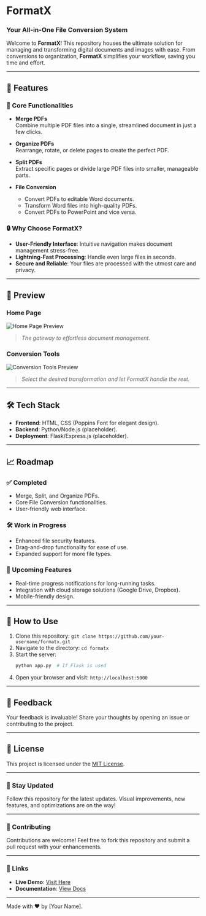 # FormatX
### Your All-in-One File Conversion System

Welcome to **FormatX**! This repository houses the ultimate solution for managing and transforming digital documents and images with ease. From conversions to organization, **FormatX** simplifies your workflow, saving you time and effort.

---

## 🚀 Features

### 🌟 Core Functionalities

- **Merge PDFs**  
  Combine multiple PDF files into a single, streamlined document in just a few clicks.

- **Organize PDFs**  
  Rearrange, rotate, or delete pages to create the perfect PDF.

- **Split PDFs**  
  Extract specific pages or divide large PDF files into smaller, manageable parts.

- **File Conversion**
  - Convert PDFs to editable Word documents.
  - Transform Word files into high-quality PDFs.
  - Convert PDFs to PowerPoint and vice versa.

### 🔒 Why Choose FormatX?

- **User-Friendly Interface**: Intuitive navigation makes document management stress-free.
- **Lightning-Fast Processing**: Handle even large files in seconds.
- **Secure and Reliable**: Your files are processed with the utmost care and privacy.

---

## 📸 Preview

### Home Page
![Home Page Preview](https://via.placeholder.com/800x400?text=Home+Page)  
> *The gateway to effortless document management.*

### Conversion Tools
![Conversion Tools Preview](https://via.placeholder.com/800x400?text=Conversion+Tools)  
> *Select the desired transformation and let FormatX handle the rest.*

---

## 🛠️ Tech Stack

- **Frontend**: HTML, CSS (Poppins Font for elegant design).
- **Backend**: Python/Node.js (placeholder).
- **Deployment**: Flask/Express.js (placeholder).

---

## 📈 Roadmap

### ✅ Completed

- Merge, Split, and Organize PDFs.
- Core File Conversion functionalities.
- User-friendly web interface.

### 🛠️ Work in Progress

- Enhanced file security features.
- Drag-and-drop functionality for ease of use.
- Expanded support for more file types.

### 🎯 Upcoming Features

- Real-time progress notifications for long-running tasks.
- Integration with cloud storage solutions (Google Drive, Dropbox).
- Mobile-friendly design.

---

## 📝 How to Use

1. Clone this repository: `git clone https://github.com/your-username/formatx.git`
2. Navigate to the directory: `cd formatx`
3. Start the server:
    ```bash
    python app.py  # If Flask is used
    ```
4. Open your browser and visit: `http://localhost:5000`

---

## 💬 Feedback

Your feedback is invaluable! Share your thoughts by opening an issue or contributing to the project.

---

## 📜 License

This project is licensed under the [MIT License](LICENSE).

---

### 👀 Stay Updated

Follow this repository for the latest updates. Visual improvements, new features, and optimizations are on the way!

---

### 🙌 Contributing

Contributions are welcome! Feel free to fork this repository and submit a pull request with your enhancements.

---

### 🔗 Links

- **Live Demo**: [Visit Here](https://your-live-demo-link.com)
- **Documentation**: [View Docs](https://your-documentation-link.com)

---

Made with ❤️ by [Your Name].